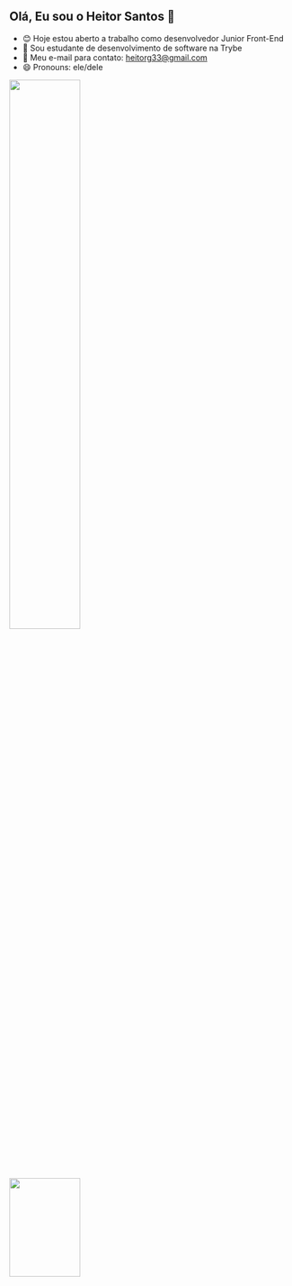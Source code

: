 ## Olá, Eu sou o Heitor Santos 👋

- 😊 Hoje estou aberto a trabalho como desenvolvedor Junior Front-End
- 📖 Sou estudante de desenvolvimento de software na Trybe
- 📧 Meu e-mail para contato: heitorg33@gmail.com
- 😄 Pronouns: ele/dele
<div>
  <a href="https://github.com/heitorgsantos/">
  <img height"150em" width="50%" src="https://github-readme-stats.vercel.app/api?username=heitorgsantos&show_icons=true&theme=dark"/>
  <img height="175em" width="50%" src="https://github-readme-stats.vercel.app/api/top-langs/?username=heitorgsantos&layout=compact&langs_count=32&theme=dark"/>
</div>
